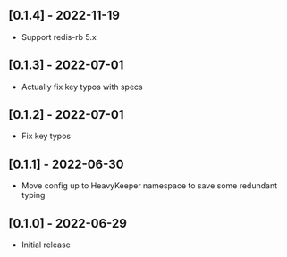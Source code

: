 ## [0.1.4] - 2022-11-19

- Support redis-rb 5.x

## [0.1.3] - 2022-07-01
- Actually fix key typos with specs

## [0.1.2] - 2022-07-01
- Fix key typos

## [0.1.1] - 2022-06-30
- Move config up to HeavyKeeper namespace to save some redundant typing

## [0.1.0] - 2022-06-29

- Initial release
